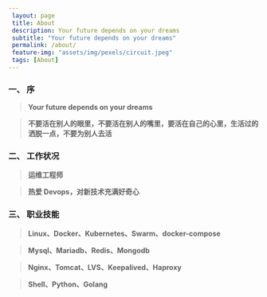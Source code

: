 ```yaml
---
 layout: page
 title: About
 description: Your future depends on your dreams
 subtitle: "Your future depends on your dreams"
 permalink: /about/
 feature-img: "assets/img/pexels/circuit.jpeg"
 tags: [About]
---
```

 

### 一、 序

> **Your future depends on your dreams**

> **不要活在别人的眼里，不要活在别人的嘴里，要活在自己的心里，生活过的洒脱一点，不要为别人去活**


### 二、 工作状况
 
> **运维工程师**

> **热爱 Devops，对新技术充满好奇心**
 
### 三、 职业技能

> **Linux、Docker、Kubernetes、Swarm、docker-compose**

> **Mysql、Mariadb、Redis、Mongodb**

> **Nginx、Tomcat、LVS、Keepalived、Haproxy**

> **Shell、Python、Golang**

